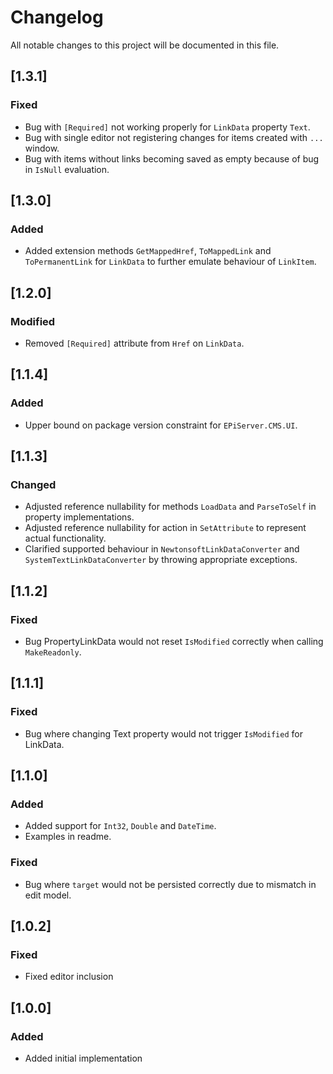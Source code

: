 # Changelog

All notable changes to this project will be documented in this file.

## [1.3.1]

### Fixed

- Bug with `[Required]` not working properly for `LinkData` property `Text`.
- Bug with single editor not registering changes for items created with `...` window.
- Bug with items without links becoming saved as empty because of bug in `IsNull` evaluation.

## [1.3.0]

### Added

- Added extension methods `GetMappedHref`, `ToMappedLink` and `ToPermanentLink` for `LinkData` to further emulate behaviour of `LinkItem`.

## [1.2.0]

### Modified

- Removed `[Required]` attribute from `Href` on `LinkData`.

## [1.1.4]

### Added

- Upper bound on package version constraint for `EPiServer.CMS.UI`.

## [1.1.3]

### Changed

- Adjusted reference nullability for methods `LoadData` and `ParseToSelf` in property implementations.
- Adjusted reference nullability for action in `SetAttribute` to represent actual functionality.
- Clarified supported behaviour in `NewtonsoftLinkDataConverter` and `SystemTextLinkDataConverter` by throwing appropriate exceptions.

## [1.1.2]

### Fixed

- Bug PropertyLinkData would not reset `IsModified` correctly when calling `MakeReadonly`.

## [1.1.1]

### Fixed

- Bug where changing Text property would not trigger `IsModified` for LinkData.

## [1.1.0]

### Added

- Added support for `Int32`, `Double` and `DateTime`.
- Examples in readme.

### Fixed

- Bug where `target` would not be persisted correctly due to mismatch in edit model.

## [1.0.2]

### Fixed

- Fixed editor inclusion

## [1.0.0]

### Added

- Added initial implementation
